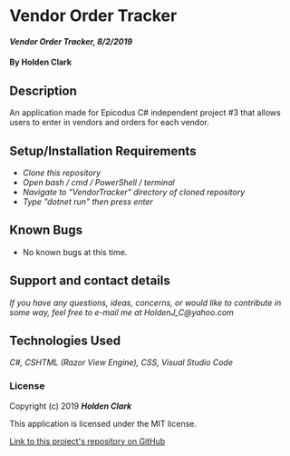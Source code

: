 # Vendor Order Tracker

#### _Vendor Order Tracker, 8/2/2019_

#### By **Holden Clark**

## Description

An application made for Epicodus C# independent project #3 that allows users to enter in vendors and orders for each vendor.

## Setup/Installation Requirements

* _Clone this repository_
* _Open bash / cmd / PowerShell / terminal_
* _Navigate to "VendorTracker" directory of cloned repository_
* _Type "dotnet run" then press enter_

## Known Bugs
* No known bugs at this time.

## Support and contact details

_If you have any questions, ideas, concerns, or would like to contribute in some way, feel free to e-mail me at HoldenJ_C@yahoo.com_

## Technologies Used
_C#,_
_CSHTML (Razor View Engine),_
_CSS,_
_Visual Studio Code_

### License

Copyright (c) 2019 **_Holden Clark_**

This application is licensed under the MIT license.

[Link to this project's repository on GitHub](https://github.com/HoldenJC/vendor-tracker-c)